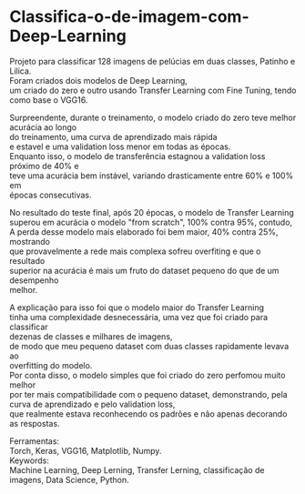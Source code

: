 # Classifica-o-de-imagem-com-Deep-Learning  
Projeto para classificar 128 imagens de pelúcias em duas classes, Patinho e Lilica.  
Foram criados dois modelos de Deep Learning,  
um criado do zero e outro usando Transfer Learning com Fine Tuning, tendo como base o VGG16.  

Surpreendente, durante o treinamento, o modelo criado do zero teve melhor acurácia ao longo  
do treinamento, uma curva de aprendizado mais rápida  
e estavel e uma validation loss menor em todas as épocas.  
Enquanto isso, o modelo de transferência estagnou a validation loss próximo de 40% e  
teve uma acurácia bem instável, variando drasticamente entre 60% e 100% em  
épocas consecutivas.  

No resultado do teste final, após 20 épocas, o modelo de Transfer Learning  
superou em acurácia o modelo "from scratch", 100% contra 95%, contudo,  
A perda desse modelo mais elaborado foi bem maior, 40% contra 25%, mostrando  
que provavelmente a rede mais complexa sofreu overfiting e que o resultado  
superior na acurácia é mais um fruto do dataset pequeno do que de um desempenho  
melhor.  
 
A explicação para isso foi que o modelo maior do Transfer Learning   
tinha uma complexidade desnecessária, uma vez que foi criado para classificar  
dezenas de classes e milhares de imagens,  
de modo que meu pequeno dataset com duas classes rapidamente levava ao  
overfitting do modelo.  
Por conta disso, o modelo simples que foi criado do zero perfomou muito melhor  
por ter mais compatibilidade com o pequeno dataset, demonstrando, pela curva de aprendizado e pelo validation loss,  
que realmente estava reconhecendo os padrões e não apenas decorando as respostas.  

Ferramentas:  
Torch, Keras, VGG16, Matplotlib, Numpy.  
Keywords:  
Machine Learning, Deep Lerning, Transfer Lerning, classificação de imagens, Data Science, Python.
